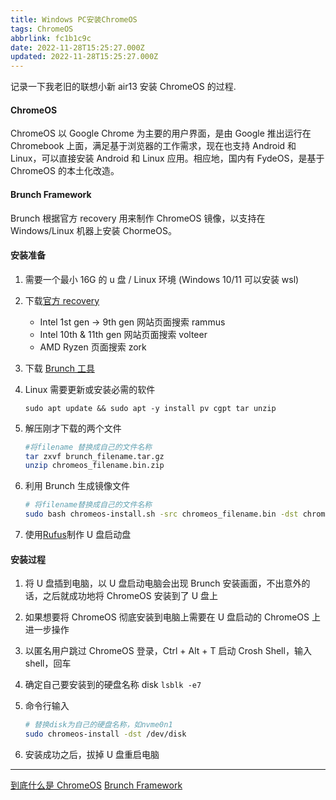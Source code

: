 ```yaml
---
title: Windows PC安装ChromeOS
tags: ChromeOS
abbrlink: fc1b1c9c
date: 2022-11-28T15:25:27.000Z
updated: 2022-11-28T15:25:27.000Z
---
```


记录一下我老旧的联想小新 air13 安装 ChromeOS 的过程.

#### ChromeOS

ChromeOS 以 Google Chrome 为主要的用户界面，是由 Google 推出运行在 Chromebook 上面，满足基于浏览器的工作需求，现在也支持 Android 和 Linux，可以直接安装 Android 和 Linux 应用。相应地，国内有 FydeOS，是基于 ChromeOS 的本土化改造。

<!-- more -->

#### Brunch Framework

Brunch 根据官方 recovery 用来制作 ChromeOS 镜像，以支持在 Windows/Linux 机器上安装 ChormeOS。

#### 安装准备

1.  需要一个最小 16G 的 u 盘 / Linux 环境 (Windows 10/11 可以安装 wsl)

2.  下载[官方 recovery](https://chromiumdash.appspot.com/serving-builds?deviceCategory=Chrome%20OS)

    - Intel 1st gen -> 9th gen 网站页面搜索 rammus
    - Intel 10th & 11th gen 网站页面搜索 volteer
    - AMD Ryzen 页面搜索 zork

3.  下载 [Brunch 工具](https://github.com/sebanc/brunch/releases/latest)

4.  Linux 需要更新或安装必需的软件

    `sudo apt update && sudo apt -y install pv cgpt tar unzip`

5.  解压刚才下载的两个文件

    ```bash
    #将filename 替换成自己的文件名称
    tar zxvf brunch_filename.tar.gz
    unzip chromeos_filename.bin.zip
    ```

6.  利用 Brunch 生成镜像文件

    ```bash
    # 将filename替换成自己的文件名称
    sudo bash chromeos-install.sh -src chromeos_filename.bin -dst chromeos.img
    ```

7.  使用[Rufus](https://rufus.ie/)制作 U 盘启动盘

#### 安装过程

1. 将 U 盘插到电脑，以 U 盘启动电脑会出现 Brunch 安装画面，不出意外的话，之后就成功地将 ChromeOS 安装到了 U 盘上

2. 如果想要将 ChromeOS 彻底安装到电脑上需要在 U 盘启动的 ChromeOS 上进一步操作

3. 以匿名用户跳过 ChromeOS 登录，Ctrl + Alt + T 启动 Crosh Shell，输入 shell，回车

4. 确定自己要安装到的硬盘名称 disk `lsblk -e7`

5. 命令行输入

   ```bash
   # 替换disk为自己的硬盘名称，如nvme0n1
   sudo chromeos-install -dst /dev/disk
   ```

6. 安装成功之后，拔掉 U 盘重启电脑

---

[到底什么是 ChromeOS](https://zhuanlan.zhihu.com/p/169828368)
[Brunch Framework](https://github.com/sebanc/brunch)
